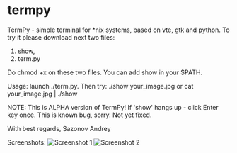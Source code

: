 termpy
======

TermPy - simple terminal for *nix systems, based on vte, gtk and python.
To try it please download next two files:
1. show,
2. term.py

Do chmod +x on these two files.
You can add show in your $PATH.

Usage: launch ./term.py. 
Then try:
./show your_image.jpg
or
cat your_image.jpg | ./show

NOTE: This is ALPHA version of TermPy!
If 'show' hangs up - click Enter key once. This is known bug, sorry. Not yet fixed. 

With best regards,
Sazonov Andrey

Screenshots:
![Screenshot 1](https://github.com/downloads/AndruxaSazonov/termpy/Screenshot2.png)
![Screenshot 2](https://github.com/downloads/AndruxaSazonov/termpy/Screenshot1.png)
